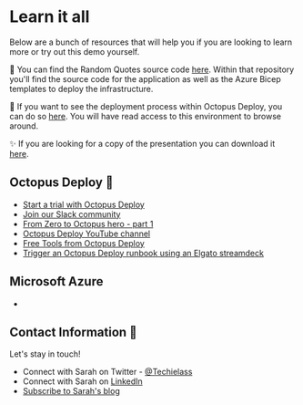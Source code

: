 # Learn it all 

Below are a bunch of resources that will help you if you are looking to learn more or try out this demo yourself. 

📃 You can find the Random Quotes source code [here](https://github.com/weeyin83/RandomQuotes).  Within that repository you'll find the source code for the application as well as the Azure Bicep templates to deploy the infrastructure. 

🐙 If you want to see the deployment process within Octopus Deploy, you can do so [here](https://webinar.octopus.app/app#/Spaces-443).  You will have read access to this environment to browse around. 

✨ If you are looking for a copy of the presentation you can download it [here](https://github.com/weeyin83/Presentations/blob/main/2022/letsgetdeploying/public-Letsgetdeploying.pptx). 

## Octopus Deploy 🐙
- [Start a trial with Octopus Deploy](https://octopus.com/start/?utm_campaign=letsgetdeploying&utm_medium=event&utm_source=sarah)
- [Join our Slack community](https://www.octopus.com/slack) 
- [From Zero to Octopus hero - part 1](https://octopus.com/blog/zero-to-octopus-hero-part-1/?utm_campaign=letsgetdeploying&utm_medium=event&utm_source=sarah)
- [Octopus Deploy YouTube channel](https://www.youtube.com/octopusdeploy)
- [Free Tools from Octopus Deploy](https://octopus.com/freetools/?utm_campaign=letsgetdeploying&utm_medium=event&utm_source=sarah)
- [Trigger an Octopus Deploy runbook using an Elgato streamdeck](https://www.techielass.com/trigger-an-octopus-deploy-runbook-using-an-elgato-streamdeck/?utm_campaign=speaking&utm_medium=usergroup&utm_source=github)

## Microsoft Azure
- 


## Contact Information 👋

Let's stay in touch! 

- Connect with Sarah on Twitter - [@Techielass](https://twitter.com/techielass)
- Connect with Sarah on [LinkedIn](https://in.linkedin.com/in/sazlean)
- [Subscribe to Sarah's blog](https://www.techielass.com/newsletter)
